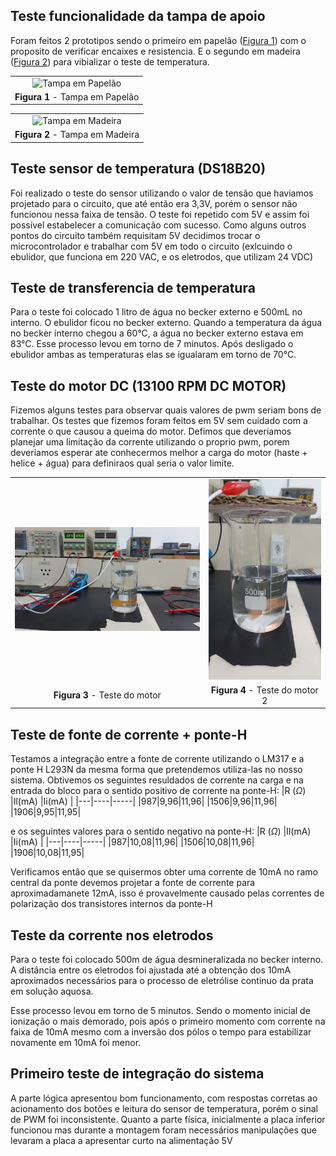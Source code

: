 ## Teste funcionalidade da tampa de apoio
Foram feitos 2 prototipos sendo o primeiro em papelão ([Figura 1](#fig-tampa-em-papelao)) com o proposito de verificar encaixes e resistencia. E o segundo em madeira ([Figura 2](#fig-tampa-em-madeira)) para vibializar o teste de temperatura.

||
|:-:|
|![Tampa em Papelão](./assets/prototipo_tampa_v1.jpg)|
|<a id="fig-tampa-em-papelao">**Figura 1** - Tampa em Papelão </a>|

||
|:-:|
|![Tampa em Madeira](./assets/prototipo_tampa_v2.jpg)|
|<a id="fig-tampa-em-madeira">**Figura 2** - Tampa em Madeira </a>|

## Teste sensor de temperatura (DS18B20)

Foi realizado o teste do sensor utilizando o valor de tensão que haviamos projetado para o circuito, que até então era 3,3V, porém o sensor não funcionou nessa faixa de tensão. O teste foi repetido com 5V e assim foi possível estabelecer a comunicação com sucesso. Como alguns outros pontos do circuito também requisitam 5V decidimos trocar o microcontrolador e trabalhar com 5V em todo o circuito (exlcuindo o ebulidor, que funciona em 220 VAC, e os eletrodos, que utilizam 24 VDC) 

## Teste de transferencia de temperatura
Para o teste foi colocado 1 litro de água no becker externo e 500mL no interno. O ebulidor ficou no becker externo. Quando a temperatura da água no becker interno chegou a 60°C, a água no becker externo estava em 83°C.
Esse processo levou em torno de 7 minutos. Após desligado o ebulidor ambas as temperaturas elas se igualaram em torno de 70°C.

## Teste do motor DC (13100 RPM DC MOTOR)
Fizemos alguns testes para observar quais valores de pwm seriam bons de trabalhar. Os testes que fizemos foram feitos em 5V sem cuidado com a corrente o que causou a queima do motor. Defimos que deveriamos planejar uma limitação da corrente utilizando o proprio pwm, porem deveriamos esperar ate conhecermos melhor a carga do motor (haste + helice + água) para definiraos qual seria o valor limite.

|||
|:-:|:-:|
|![Motor](./assets/motor_teste_5V.jpeg)|![Motor](./assets/motor_teste_5V_2.jpeg)|
|<a id="fig-motor_teste_5V">**Figura 3** - Teste do motor </a>|<a id="fig-motor_teste_5V_2">**Figura 4** - Teste do motor 2 </a>|



## Teste de fonte de corrente + ponte-H
Testamos a integração entre a fonte de corrente utilizando o LM317 e a ponte H L293N da mesma forma que pretendemos utiliza-las no nosso sistema. Obtivemos os seguintes resuldados de corrente na carga e na entrada do bloco para o sentido positivo de corrente na ponte-H:
|R ($\Omega$) |Il(mA)  |Ii(mA)   |
|---|----|-----|
|987|9,96|11,96|
|1506|9,96|11,96|
|1906|9,95|11,95|

e os seguintes valores para o sentido negativo na ponte-H:
|R ($\Omega$) |Il(mA)  |Ii(mA)   |
|---|----|-----|
|987|10,08|11,96|
|1506|10,08|11,96|
|1906|10,08|11,95|

Verificamos então que se quisermos obter uma corrente de 10mA no ramo central da ponte devemos projetar a fonte de corrente para aproximadamanete 12mA, isso é provavelmente causado pelas correntes de polarização dos transistores internos da ponte-H

## Teste da corrente nos eletrodos
Para o teste foi colocado 500m de água desmineralizada no becker interno. A distância entre os eletrodos foi ajustada até a obtenção dos 10mA aproximados necessários para o processo de eletrólise continuo da prata em solução aquosa.

Esse processo levou em torno de 5 minutos. Sendo o momento inicial de ionização o mais demorado, pois após o primeiro momento com corrente na faixa de 10mA mesmo com a inversão dos pólos o tempo para estabilizar novamente em 10mA foi menor.

## Primeiro teste de integração do sistema

A parte lógica apresentou bom funcionamento, com respostas corretas ao acionamento dos botões e leitura do sensor de temperatura, porém o sinal de PWM foi inconsistente.
Quanto a parte física, inicialmente a placa inferior funcionou mas durante a montagem foram necessários manipulações que levaram a placa a apresentar curto na alimentação 5V
